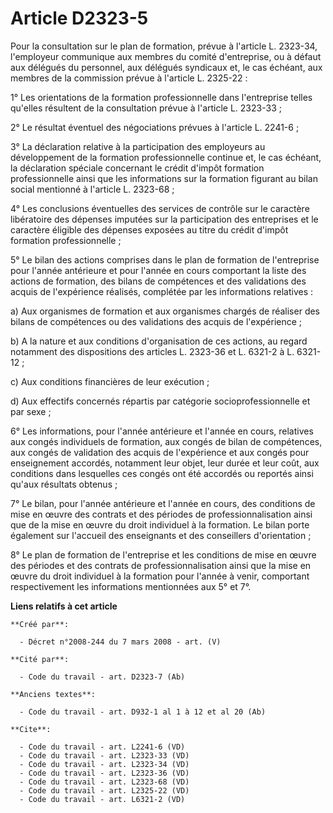 # Article D2323-5

Pour la consultation sur le plan de formation, prévue à l'article L. 2323-34, l'employeur communique aux membres du comité
d'entreprise, ou à défaut aux délégués du personnel, aux délégués syndicaux et, le cas échéant, aux membres de la commission
prévue à l'article L. 2325-22 : 

1° Les orientations de la formation professionnelle dans l'entreprise telles qu'elles résultent de la consultation prévue à
l'article L. 2323-33 ; 

2° Le résultat éventuel des négociations prévues à l'article L. 2241-6 ; 

3° La déclaration relative à la participation des employeurs au développement de la formation professionnelle continue et, le
cas échéant, la déclaration spéciale concernant le crédit d'impôt formation professionnelle ainsi que les informations sur la
formation figurant au bilan social mentionné à l'article L. 2323-68 ; 

4° Les conclusions éventuelles des services de contrôle sur le caractère libératoire des dépenses imputées sur la
participation des entreprises et le caractère éligible des dépenses exposées au titre du crédit d'impôt formation
professionnelle ; 

5° Le bilan des actions comprises dans le plan de formation de l'entreprise pour l'année antérieure et pour l'année en cours
comportant la liste des actions de formation, des bilans de compétences et des validations des acquis de l'expérience
réalisés, complétée par les informations relatives : 

a) Aux organismes de formation et aux organismes chargés de réaliser des bilans de compétences ou des validations des acquis
de l'expérience ; 

b) A la nature et aux conditions d'organisation de ces actions, au regard notamment des dispositions des articles L. 2323-36
et L. 6321-2 à L. 6321-12 ; 

c) Aux conditions financières de leur exécution ; 

d) Aux effectifs concernés répartis par catégorie socioprofessionnelle et par sexe ; 

6° Les informations, pour l'année antérieure et l'année en cours, relatives aux congés individuels de formation, aux congés
de bilan de compétences, aux congés de validation des acquis de l'expérience et aux congés pour enseignement accordés,
notamment leur objet, leur durée et leur coût, aux conditions dans lesquelles ces congés ont été accordés ou reportés ainsi
qu'aux résultats obtenus ; 

7° Le bilan, pour l'année antérieure et l'année en cours, des conditions de mise en œuvre des contrats et des périodes de
professionnalisation ainsi que de la mise en œuvre du droit individuel à la formation. Le bilan porte également sur l'accueil
des enseignants et des conseillers d'orientation ; 

8° Le plan de formation de l'entreprise et les conditions de mise en œuvre des périodes et des contrats de
professionnalisation ainsi que la mise en œuvre du droit individuel à la formation pour l'année à venir, comportant
respectivement les informations mentionnées aux 5° et 7°.

**Liens relatifs à cet article**

	**Créé par**:

	  - Décret n°2008-244 du 7 mars 2008 - art. (V)

	**Cité par**:

	  - Code du travail - art. D2323-7 (Ab)

	**Anciens textes**:

	  - Code du travail - art. D932-1 al 1 à 12 et al 20 (Ab)

	**Cite**:

	  - Code du travail - art. L2241-6 (VD)
	  - Code du travail - art. L2323-33 (VD)
	  - Code du travail - art. L2323-34 (VD)
	  - Code du travail - art. L2323-36 (VD)
	  - Code du travail - art. L2323-68 (VD)
	  - Code du travail - art. L2325-22 (VD)
	  - Code du travail - art. L6321-2 (VD)
